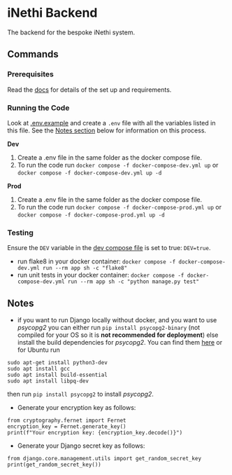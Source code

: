 # iNethi Backend

The backend for the bespoke iNethi system.

## Commands

### Prerequisites

Read the [docs](./docs/README.md) for details of the set up and requirements.

### Running the Code

Look at [.env.example](.env.example) and create a `.env` file with all the variables listed in this file. See
the [Notes section](#notes) below for information on this process.

**Dev**

1. Create a .env file in the same folder as the docker compose file.
2. To run the code run `docker compose -f docker-compose-dev.yml up` or `docker compose -f docker-compose-dev.yml up -d`

**Prod**

1. Create a .env file in the same folder as the docker compose file.
2. To run the code run `docker compose -f docker-compose-prod.yml up` or `docker compose -f docker-compose-prod.yml up -d`

### Testing

Ensure the `DEV` variable in the [dev compose file](docker-compose-dev.yml) is set to true: `DEV=true`.

- run flake8 in your docker container: `docker compose -f docker-compose-dev.yml run --rm app sh -c "flake8"`
- run unit tests in your docker container: `docker compose -f docker-compose-dev.yml run --rm app sh -c "python manage.py test"`

## Notes

- if you want to run Django locally without docker, and you want to use _psycopg2_ you can either run
  `pip install psycopg2-binary` (not compiled for your OS so it is **not recommended for deployment**) else install the
  build dependencies for _psycopg2_. You can find them [here](https://www.psycopg.org/docs/install.html) or for Ubuntu run

```
sudo apt-get install python3-dev
sudo apt install gcc
sudo apt install build-essential
sudo apt install libpq-dev
```

then run `pip install psycopg2` to install _psycopg2_.

- Generate your encryption key as follows:

```
from cryptography.fernet import Fernet
encryption_key = Fernet.generate_key()
print(f"Your encryption key: {encryption_key.decode()}")
```

- Generate your Django secret key as follows:

```
from django.core.management.utils import get_random_secret_key
print(get_random_secret_key())
```

